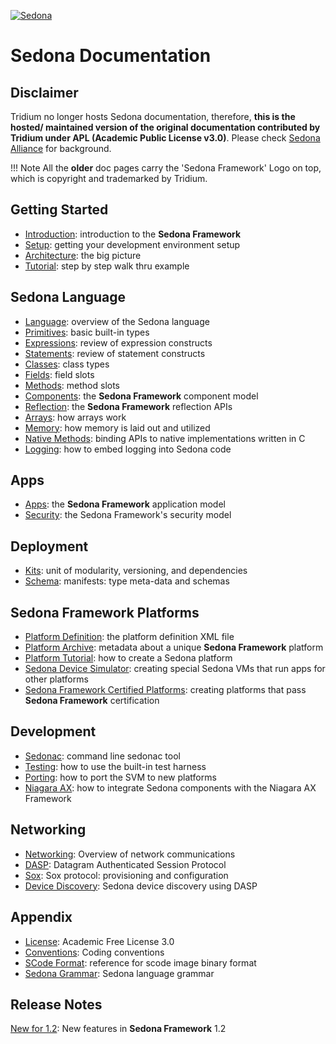 [![Sedona](./logo.png)](/)
# Sedona Documentation

## Disclaimer
Tridium no longer hosts Sedona documentation, therefore, **this is the hosted/ maintained version of the original documentation contributed by Tridium under APL (Academic Public License v3.0)**.
Please check [Sedona Alliance](https://www.sedona-alliance.org/history.htm) for background.

!!! Note
    All the **older** doc pages carry the 'Sedona Framework' Logo on top, which is copyright and trademarked by Tridium.

## Getting Started
- [Introduction](./quickstart/intro.md): introduction to the **Sedona Framework**
- [Setup](./quickstart/setup.md): getting your development environment setup
- [Architecture](./quickstart/architecture.md): the big picture
- [Tutorial](./quickstart/tutorial.md): step by step walk thru example

## Sedona Language
- [Language](./language/lang.md): overview of the Sedona language
- [Primitives](./language/primitives.md): basic built-in types
- [Expressions](./language/expr.md): review of expression constructs
- [Statements](./language/stmt.md): review of statement constructs
- [Classes](./language/classes.md): class types
- [Fields](./language/fields.md): field slots
- [Methods](./language/methods.md): method slots
- [Components](./language/components.md): the **Sedona Framework** component model
- [Reflection](./language/reflection.md): the **Sedona Framework** reflection APIs
- [Arrays](./language/arrays.md): how arrays work
- [Memory](./language/memory.md): how memory is laid out and utilized
- [Native Methods](./language/nativeMethods.md): binding APIs to native implementations written in C
- [Logging](./language/logging.md): how to embed logging into Sedona code

## Apps
- [Apps](./apps/apps.md): the **Sedona Framework** application model
- [Security](./apps/security.md): the Sedona Framework's security model

## Deployment
- [Kits](./deployment/kits.md): unit of modularity, versioning, and dependencies
- [Schema](./deployment/schema.md): manifests: type meta-data and schemas

## Sedona Framework Platforms
- [Platform Definition](./platforms/platDef.md): the platform definition XML file
- [Platform Archive](./platforms/par.md): metadata about a unique **Sedona Framework** platform
- [Platform Tutorial](./platforms/platTutorial.md): how to create a Sedona platform
- [Sedona Device Simulator](./platforms/deviceSim.md): creating special Sedona VMs that run apps for other platforms
- [Sedona Framework Certified Platforms](./platforms/platCertified.md): creating platforms that pass **Sedona Framework** certification

## Development
- [Sedonac](./development/sedonac.md): command line sedonac tool
- [Testing](./development/testing.md): how to use the built-in test harness
- [Porting](./development/porting.md): how to port the SVM to new platforms
- [Niagara AX](./development/niagara.md): how to integrate Sedona components with the Niagara AX Framework

## Networking
- [Networking](./networking/networking.md): Overview of network communications
- [DASP](./networking/dasp.md): Datagram Authenticated Session Protocol
- [Sox](./networking/sox.md): Sox protocol: provisioning and configuration
- [Device Discovery](./networking/discover.md): Sedona device discovery using DASP

## Appendix
- [License](./appendix/license.md): Academic Free License 3.0
- [Conventions](./appendix/conventions.md): Coding conventions
- [SCode Format](./appendix/scodeFormat.md): reference for scode image binary format
- [Sedona Grammar](./appendix/grammar.md): Sedona language grammar

## Release Notes
[New for 1.2](./releases/newFor12.md): New features in **Sedona Framework** 1.2
